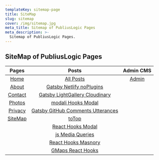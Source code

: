 ```yaml
---
templateKey: sitemap-page
title: SiteMap
slug: sitemap
cover: /img/sitemap.jpg
meta_title: Sitemap of PubliusLogic Pages
meta_description: >-
  Sitemap of PubliusLogic Pages.
---
```


## SiteMap of PubliusLogic Pages

|  Pages | Posts  | Admin CMS  |
|:-:|:--------------------------:|:-:|
| [Home](https://publiuslogic.com/)  | [All Posts](https://publiuslogic.com/blog)  | [Admin](/admin/#/collections/pages)  |
| [About](https://publiuslogic.com/about)  | [Gatsby Netlify noPlugins](https://publiuslogic.com//blog/gatsby-netlify-no-plugins/)  |   |
| [Contact](https://publiuslogic.com/contact)  | [Gatsby LightGallery Cloudinary](https://publiuslogic.com//blog/gatsby-lightgallery-cloudinary/)  |   |
| [Photos](https://publiuslogic.com/photos) | [modali Hooks Modal](https://publiuslogic.com/blog/modali-hooks-modal/)  |   |
| [Privacy](https://publiuslogic.com/privacy) | [Gatsby GitHub Comments Utterances](https://publiuslogic.com/blog/gatsby-github-comments-utterances/)  |   |
| [SiteMap](https://publiuslogic.com/sitemap)  | [toTop](https://publiuslogic.com/blog/gatsby-react-scroll-toTop/)  |   |
|   | [React Hooks Modal](https://publiuslogic.com/blog/react-hooks-modal/)  |   |
|   | [js Media Queries](https://publiuslogic.com/blog/js-media-queries/)  |   |
|   | [React Hooks Masnory](https://publiuslogic.com/blog/react-hooks-masonry/)  |   |
|   | [GMaps React Hooks](https://publiuslogic.com/blog/google-maps+react-hooks)  |   |
